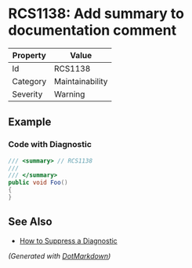 # RCS1138: Add summary to documentation comment

| Property | Value           |
| -------- | --------------- |
| Id       | RCS1138         |
| Category | Maintainability |
| Severity | Warning         |

## Example

### Code with Diagnostic

```csharp
/// <summary> // RCS1138
/// 
/// </summary>
public void Foo()
{
}
```

## See Also

* [How to Suppress a Diagnostic](../HowToConfigureAnalyzers.md#how-to-suppress-a-diagnostic)


*\(Generated with [DotMarkdown](http://github.com/JosefPihrt/DotMarkdown)\)*
